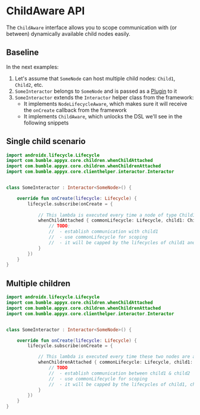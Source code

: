 # ChildAware API

The `ChildAware` interface allows you to scope communication with (or between) dynamically available child nodes easily.

## Baseline

In the next examples:

1. Let's assume that `SomeNode` can host multiple child nodes: `Child1`, `Child2`, etc.
2. `SomeInteractor` belongs to `SomeNode` and is passed as a [Plugin](plugins.md)
   to it
3. `SomeInteractor` extends the `Interactor` helper class from the framework:
    - It implements `NodeLifecycleAware`, which makes sure it will receive the `onCreate` callback
      from the framework
    - It implements `ChildAware`, which unlocks the DSL we'll see in the following
      snippets

## Single child scenario

```kotlin
import androidx.lifecycle.Lifecycle
import com.bumble.appyx.core.children.whenChildAttached
import com.bumble.appyx.core.children.whenChildrenAttached
import com.bumble.appyx.core.clienthelper.interactor.Interactor


class SomeInteractor : Interactor<SomeNode>() {

    override fun onCreate(lifecycle: Lifecycle) {
        lifecycle.subscribe(onCreate = {
            
            // This lambda is executed every time a node of type Child1Node is attached:
            whenChildAttached { commonLifecycle: Lifecycle, child1: Child1Node ->
                // TODO:
                //  - establish communication with child1 
                //  - use commonLifecycle for scoping 
                //  - it will be capped by the lifecycles of child1 and the parent
            }
        })
    }
}
```


## Multiple children

```kotlin
import androidx.lifecycle.Lifecycle
import com.bumble.appyx.core.children.whenChildAttached
import com.bumble.appyx.core.children.whenChildrenAttached
import com.bumble.appyx.core.clienthelper.interactor.Interactor


class SomeInteractor : Interactor<SomeNode>() {

    override fun onCreate(lifecycle: Lifecycle) {
        lifecycle.subscribe(onCreate = {

            // This lambda is executed every time these two nodes are attached at the same time:
            whenChildrenAttached { commonLifecycle: Lifecycle, child1: Child1Node, child2: Child2Node ->
                // TODO
                //  - establish communication between child1 & child2 
                //  - use commonLifecycle for scoping
                //  - it will be capped by the lifecycles of child1, child2 and the parent
            }
        })
    }
}
```

